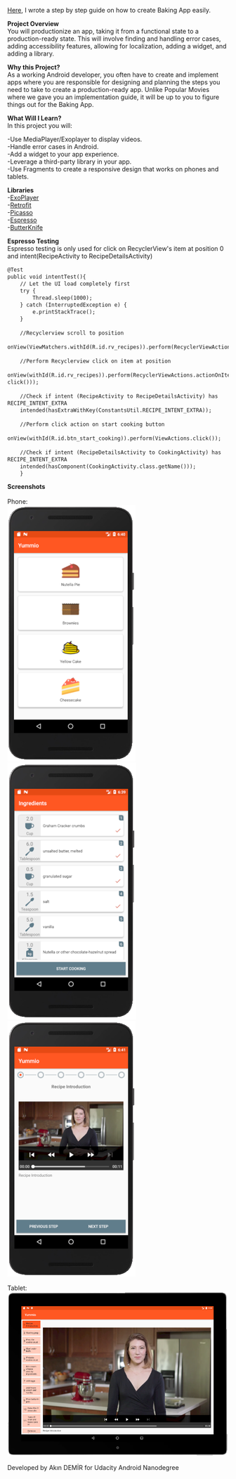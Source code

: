 <a href="https://medium.com/@akndmr/nightmare-project-baking-app-c37eafee8013">Here</a>, I wrote a step by step guide on how to create Baking App easily.

<b>Project Overview</b></br>
You will productionize an app, taking it from a functional state to a production-ready state. This will involve finding and handling error cases, adding accessibility features, allowing for localization, adding a widget, and adding a library.

<b>Why this Project?</b></br>
As a working Android developer, you often have to create and implement apps where you are responsible for designing and planning the steps you need to take to create a production-ready app. Unlike Popular Movies where we gave you an implementation guide, it will be up to you to figure things out for the Baking App.

<b>What Will I Learn?</b></br>
In this project you will:

-Use MediaPlayer/Exoplayer to display videos.</br>
-Handle error cases in Android.</br>
-Add a widget to your app experience.</br>
-Leverage a third-party library in your app.</br>
-Use Fragments to create a responsive design that works on phones and tablets.</br>

<b>Libraries</b></br>
-<a href="https://github.com/google/ExoPlayer">ExoPlayer </a>  
-<a href="https://github.com/square/retrofit">Retrofit </a>  
-<a href="https://github.com/square/picasso">Picasso </a>  
-<a href="https://developer.android.com/training/testing/espresso/">Espresso </a>  
-<a href="https://github.com/JakeWharton/butterknife">ButterKnife </a> 

<b>Espresso Testing</b></br>
Espresso testing is only used for click on RecyclerView's item at position 0 and intent(RecipeActivity to RecipeDetailsActivity)

```
@Test
public void intentTest(){
    // Let the UI load completely first
    try {
        Thread.sleep(1000);
    } catch (InterruptedException e) {
        e.printStackTrace();
    }

    //Recyclerview scroll to position
    onView(ViewMatchers.withId(R.id.rv_recipes)).perform(RecyclerViewActions.scrollToPosition(4));

    //Perform Recyclerview click on item at position
    onView(withId(R.id.rv_recipes)).perform(RecyclerViewActions.actionOnItemAtPosition(0, click()));

    //Check if intent (RecipeActivity to RecipeDetailsActivity) has RECIPE_INTENT_EXTRA
    intended(hasExtraWithKey(ConstantsUtil.RECIPE_INTENT_EXTRA));

    //Perform click action on start cooking button
    onView(withId(R.id.btn_start_cooking)).perform(ViewActions.click());

    //Check if intent (RecipeDetailsActivity to CookingActivity) has RECIPE_INTENT_EXTRA
    intended(hasComponent(CookingActivity.class.getName()));
    }
```    
    
 <b>Screenshots</b></br>   
 Phone:</br>
 <img src="https://raw.githubusercontent.com/akndmr/Yummio/master/yummio_phone_ui0.PNG" alt="Yummio Phone Screenshot">
 <img src="https://raw.githubusercontent.com/akndmr/Yummio/master/yummio_phone_ui1.PNG" alt="Yummio Phone Screenshot">
 <img src="https://raw.githubusercontent.com/akndmr/Yummio/master/yummio_phone_ui2.PNG" alt="Yummio Phone Screenshot"></br>
 
 Tablet:</br>
 <img src="https://raw.githubusercontent.com/akndmr/Yummio/master/yummio_tablet_ui2.PNG" alt="Yummio Tablet Screenshot">
 </br>
 
Developed by Akın DEMİR for Udacity Android Nanodegree
